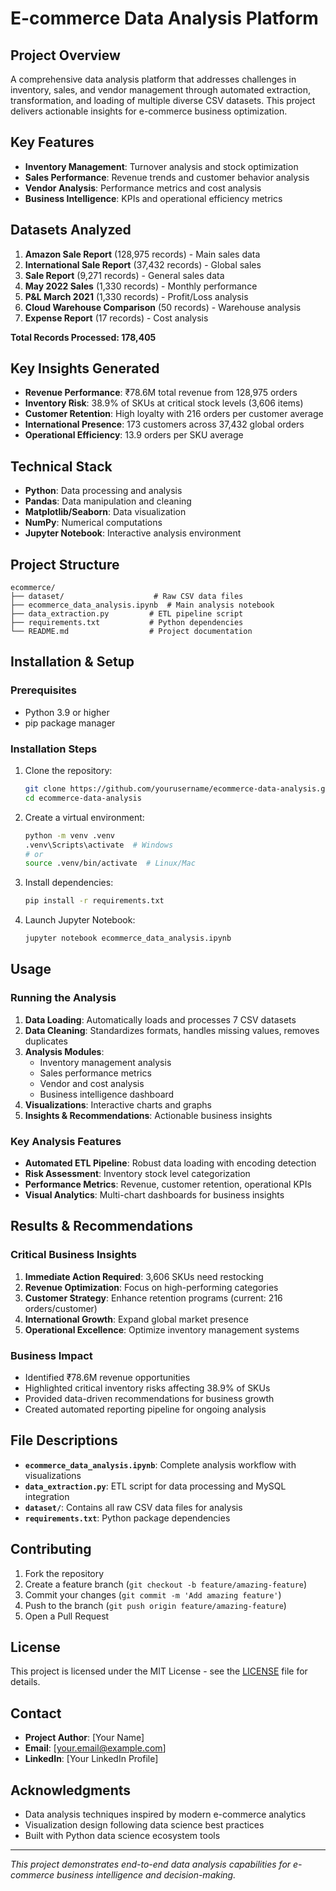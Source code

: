 # E-commerce Data Analysis Platform

## Project Overview
A comprehensive data analysis platform that addresses challenges in inventory, sales, and vendor management through automated extraction, transformation, and loading of multiple diverse CSV datasets. This project delivers actionable insights for e-commerce business optimization.

## Key Features
- **Inventory Management**: Turnover analysis and stock optimization
- **Sales Performance**: Revenue trends and customer behavior analysis
- **Vendor Analysis**: Performance metrics and cost analysis
- **Business Intelligence**: KPIs and operational efficiency metrics

## Datasets Analyzed
1. **Amazon Sale Report** (128,975 records) - Main sales data
2. **International Sale Report** (37,432 records) - Global sales
3. **Sale Report** (9,271 records) - General sales data
4. **May 2022 Sales** (1,330 records) - Monthly performance
5. **P&L March 2021** (1,330 records) - Profit/Loss analysis
6. **Cloud Warehouse Comparison** (50 records) - Warehouse analysis
7. **Expense Report** (17 records) - Cost analysis

**Total Records Processed: 178,405**

## Key Insights Generated
- **Revenue Performance**: ₹78.6M total revenue from 128,975 orders
- **Inventory Risk**: 38.9% of SKUs at critical stock levels (3,606 items)
- **Customer Retention**: High loyalty with 216 orders per customer average
- **International Presence**: 173 customers across 37,432 global orders
- **Operational Efficiency**: 13.9 orders per SKU average

## Technical Stack
- **Python**: Data processing and analysis
- **Pandas**: Data manipulation and cleaning
- **Matplotlib/Seaborn**: Data visualization
- **NumPy**: Numerical computations
- **Jupyter Notebook**: Interactive analysis environment

## Project Structure
```
ecommerce/
├── dataset/                    # Raw CSV data files
├── ecommerce_data_analysis.ipynb  # Main analysis notebook
├── data_extraction.py         # ETL pipeline script
├── requirements.txt           # Python dependencies
└── README.md                  # Project documentation
```

## Installation & Setup

### Prerequisites
- Python 3.9 or higher
- pip package manager

### Installation Steps
1. Clone the repository:
   ```bash
   git clone https://github.com/yourusername/ecommerce-data-analysis.git
   cd ecommerce-data-analysis
   ```

2. Create a virtual environment:
   ```bash
   python -m venv .venv
   .venv\Scripts\activate  # Windows
   # or
   source .venv/bin/activate  # Linux/Mac
   ```

3. Install dependencies:
   ```bash
   pip install -r requirements.txt
   ```

4. Launch Jupyter Notebook:
   ```bash
   jupyter notebook ecommerce_data_analysis.ipynb
   ```

## Usage

### Running the Analysis
1. **Data Loading**: Automatically loads and processes 7 CSV datasets
2. **Data Cleaning**: Standardizes formats, handles missing values, removes duplicates
3. **Analysis Modules**:
   - Inventory management analysis
   - Sales performance metrics
   - Vendor and cost analysis
   - Business intelligence dashboard
4. **Visualizations**: Interactive charts and graphs
5. **Insights & Recommendations**: Actionable business insights

### Key Analysis Features
- **Automated ETL Pipeline**: Robust data loading with encoding detection
- **Risk Assessment**: Inventory stock level categorization
- **Performance Metrics**: Revenue, customer retention, operational KPIs
- **Visual Analytics**: Multi-chart dashboards for business insights

## Results & Recommendations

### Critical Business Insights
1. **Immediate Action Required**: 3,606 SKUs need restocking
2. **Revenue Optimization**: Focus on high-performing categories
3. **Customer Strategy**: Enhance retention programs (current: 216 orders/customer)
4. **International Growth**: Expand global market presence
5. **Operational Excellence**: Optimize inventory management systems

### Business Impact
- Identified ₹78.6M revenue opportunities
- Highlighted critical inventory risks affecting 38.9% of SKUs
- Provided data-driven recommendations for business growth
- Created automated reporting pipeline for ongoing analysis

## File Descriptions
- **`ecommerce_data_analysis.ipynb`**: Complete analysis workflow with visualizations
- **`data_extraction.py`**: ETL script for data processing and MySQL integration
- **`dataset/`**: Contains all raw CSV data files for analysis
- **`requirements.txt`**: Python package dependencies

## Contributing
1. Fork the repository
2. Create a feature branch (`git checkout -b feature/amazing-feature`)
3. Commit your changes (`git commit -m 'Add amazing feature'`)
4. Push to the branch (`git push origin feature/amazing-feature`)
5. Open a Pull Request

## License
This project is licensed under the MIT License - see the [LICENSE](LICENSE) file for details.

## Contact
- **Project Author**: [Your Name]
- **Email**: [your.email@example.com]
- **LinkedIn**: [Your LinkedIn Profile]

## Acknowledgments
- Data analysis techniques inspired by modern e-commerce analytics
- Visualization design following data science best practices
- Built with Python data science ecosystem tools

---
*This project demonstrates end-to-end data analysis capabilities for e-commerce business intelligence and decision-making.*
